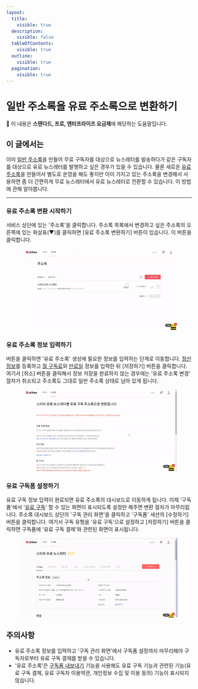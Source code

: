 ```yaml
---
layout:
  title:
    visible: true
  description:
    visible: false
  tableOfContents:
    visible: true
  outline:
    visible: true
  pagination:
    visible: true
---
```


# 일반 주소록을 유료 주소록으로 변환하기

**💬** 이 내용은 **스탠다드, 프로, 엔터프라이즈 요금제**에 해당하는 도움말입니다.

## 이 글에서는

이미 [일반 주소록](broken-reference)을 만들어 무료 구독자를 대상으로 뉴스레터를 발송하다가 같은 구독자를 대상으로 유료 뉴스레터를 발행하고 싶은 경우가 있을 수 있습니다. 물론 새로운 [유료 주소록](https://help.stibee.com/hc/ko/articles/4756469156623)을 만들어서 별도로 운영을 해도 좋지만 이미 가지고 있는 주소록을 변경해서 사용하면 좀 더 간편하게 무료 뉴스레터에서 유료 뉴스레터로 전환할 수 있습니다. 이 방법에 관해 알아봅니다.

***

### 유료 주소록 변환 시작하기 <a href="#h_8080dad95d" id="h_8080dad95d"></a>

서비스 상단에 있는 '주소록'을 클릭합니다. 주소록 목록에서 변경하고 싶은 주소록의 오른쪽에 있는 화살표(▼)를 클릭하면 \[유료 주소록 변환하기] 버튼이 있습니다. 이 버튼을 클릭합니다.

<figure><img src="../../.gitbook/assets/image (53) (1).png" alt=""><figcaption></figcaption></figure>



### 유료 주소록 정보 입력하기 <a href="#h_356c217458" id="h_356c217458"></a>

버튼을 클릭하면 '유료 주소록' 생성에 필요한 정보를 입력하는 단계로 이동합니다. [정산 정보](https://help.stibee.com/hc/ko/articles/4756468940687)를 등록하고 [월 구독료](https://help.stibee.com/hc/ko/articles/4756469156623)와 [만료일](https://help.stibee.com/hc/ko/articles/4756469156623) 정보를 입력한 뒤 \[저장하기] 버튼을 클릭합니다. 여기서 \[취소] 버튼을 클릭해서 정보 저장을 완료하지 않는 경우에는 '유료 주소록 변경' 절차가 취소되고 주소록도 그대로 일반 주소록 상태로 남아 있게 됩니다.

<figure><img src="../../.gitbook/assets/image (55) (1).png" alt=""><figcaption></figcaption></figure>



### 유료 구독폼 설정하기 <a href="#h_eac97a6d62" id="h_eac97a6d62"></a>

유료 구독 정보 입력이 완료되면 유료 주소록의 대시보드로 이동하게 됩니다. 이제 '구독폼'에서 '[유료 구독](https://help.stibee.com/hc/ko/articles/4756516930959)' 할 수 있는 화면이 표시되도록 설정만 해주면 변환 절차가 마무리됩니다. 주소록 대시보드 상단의 '구독 관리 화면'을 클릭하고 '구독폼' 세션의 \[수정하기] 버튼을 클릭합니다. 여기서 구독 유형을 '유료 구독'으로 설정하고 \[저장하기] 버튼을 클릭하면 구독폼에 '유료 구독 결제'와 관련된 화면이 표시됩니다.

<figure><img src="../../.gitbook/assets/image (56) (1).png" alt=""><figcaption></figcaption></figure>



## 주의사항 <a href="#h_2792b8b57e" id="h_2792b8b57e"></a>

* 유료 주소록 정보를 입력하고 '구독 관리 화면'에서 구독폼 설정까지 마무리해야 구독자로부터 유료 구독 결제를 받을 수 있습니다.
* '유료 주소록'은 [구독폼 내보내기](../../list/gather-subscribers/form.md#adding-subscription-form) 기능을 사용해도 유료 구독 기능과 관련된 기능(유료 구독 결제, 유료 구독자 이용약관, 개인정보 수집 및 이용 동의) 기능이 표시되지 않습니다.
